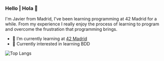 ### Hello | Hola 👋
I'm Javier from Madrid, I've been learning programming at 42 Madrid for a while. From my experience I really enjoy the process of learning to program and overcome the frustration that programming brings.

- 🌱 I’m currently learning at [42 Madrid](https://www.42madrid.com/en)
- 💫 Currently interested in learning BDD



![Top Langs](https://github-readme-stats.vercel.app/api/top-langs/?username=Miliviu&layout=compact&theme=dark)  
